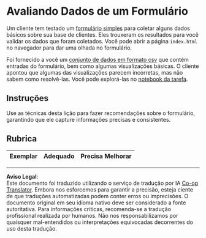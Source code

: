 <!--
CO_OP_TRANSLATOR_METADATA:
{
  "original_hash": "f9d5a7275e046223fa6474477674b810",
  "translation_date": "2025-08-27T16:50:05+00:00",
  "source_file": "2-Working-With-Data/08-data-preparation/assignment.md",
  "language_code": "br"
}
-->
# Avaliando Dados de um Formulário

Um cliente tem testado um [formulário simples](../../../../2-Working-With-Data/08-data-preparation/index.html) para coletar alguns dados básicos sobre sua base de clientes. Eles trouxeram os resultados para você validar os dados que foram coletados. Você pode abrir a página `index.html` no navegador para dar uma olhada no formulário.

Foi fornecido a você um [conjunto de dados em formato csv](../../../../data/form.csv) que contém entradas do formulário, bem como algumas visualizações básicas. O cliente apontou que algumas das visualizações parecem incorretas, mas não sabem como resolvê-las. Você pode explorá-las no [notebook da tarefa](assignment.ipynb).

## Instruções

Use as técnicas desta lição para fazer recomendações sobre o formulário, garantindo que ele capture informações precisas e consistentes.

## Rubrica

Exemplar | Adequado | Precisa Melhorar
--- | --- | --- |

---

**Aviso Legal**:  
Este documento foi traduzido utilizando o serviço de tradução por IA [Co-op Translator](https://github.com/Azure/co-op-translator). Embora nos esforcemos para garantir a precisão, esteja ciente de que traduções automatizadas podem conter erros ou imprecisões. O documento original em seu idioma nativo deve ser considerado a fonte autoritativa. Para informações críticas, recomenda-se a tradução profissional realizada por humanos. Não nos responsabilizamos por quaisquer mal-entendidos ou interpretações equivocadas decorrentes do uso desta tradução.